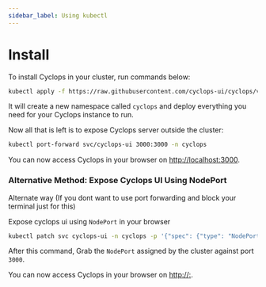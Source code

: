 ```yaml
---
sidebar_label: Using kubectl
---
```


# Install

To install Cyclops in your cluster, run commands below:

```bash
kubectl apply -f https://raw.githubusercontent.com/cyclops-ui/cyclops/v0.21.0/install/cyclops-install.yaml && kubectl apply -f https://raw.githubusercontent.com/cyclops-ui/cyclops/v0.21.0/install/demo-templates.yaml
```

It will create a new namespace called `cyclops` and deploy everything you need for your Cyclops instance to run.

Now all that is left is to expose Cyclops server outside the cluster:

```bash
kubectl port-forward svc/cyclops-ui 3000:3000 -n cyclops
```

You can now access Cyclops in your browser on [http://localhost:3000](http://localhost:3000).

### Alternative Method: Expose Cyclops UI Using NodePort

Alternate way (If you dont want to use port forwarding and block your terminal just for this)

Expose cyclops ui using `NodePort` in your browser

```bash
kubectl patch svc cyclops-ui -n cyclops -p '{"spec": {"type": "NodePort"}}'
```

After this command, Grab the `NodePort` assigned by the cluster against port `3000`.

You can now access Cyclops in your browser on [http://<Node-Ip>:<NodePort>](http://<Node-Ip>:<NodePort>).


